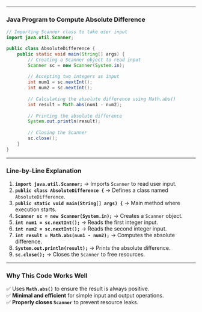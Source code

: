 
---

### **Java Program to Compute Absolute Difference**
```java
// Importing Scanner class to take user input
import java.util.Scanner;

public class AbsoluteDifference {
    public static void main(String[] args) {
        // Creating a Scanner object to read input
        Scanner sc = new Scanner(System.in);
        
        // Accepting two integers as input
        int num1 = sc.nextInt();
        int num2 = sc.nextInt();
        
        // Calculating the absolute difference using Math.abs()
        int result = Math.abs(num1 - num2);
        
        // Printing the absolute difference
        System.out.println(result);
        
        // Closing the Scanner
        sc.close();
    }
}
```

---

### **Line-by-Line Explanation**
1. **`import java.util.Scanner;`** → Imports `Scanner` to read user input.  
2. **`public class AbsoluteDifference {`** → Defines a class named `AbsoluteDifference`.  
3. **`public static void main(String[] args) {`** → Main method where execution starts.  
4. **`Scanner sc = new Scanner(System.in);`** → Creates a `Scanner` object.  
5. **`int num1 = sc.nextInt();`** → Reads the first integer input.  
6. **`int num2 = sc.nextInt();`** → Reads the second integer input.  
7. **`int result = Math.abs(num1 - num2);`** → Computes the absolute difference.  
8. **`System.out.println(result);`** → Prints the absolute difference.  
9. **`sc.close();`** → Closes the `Scanner` to free resources.  

---

### **Why This Code Works Well**
✅ Uses **`Math.abs()`** to ensure the result is always positive.  
✅ **Minimal and efficient** for simple input and output operations.  
✅ **Properly closes `Scanner`** to prevent resource leaks.  

